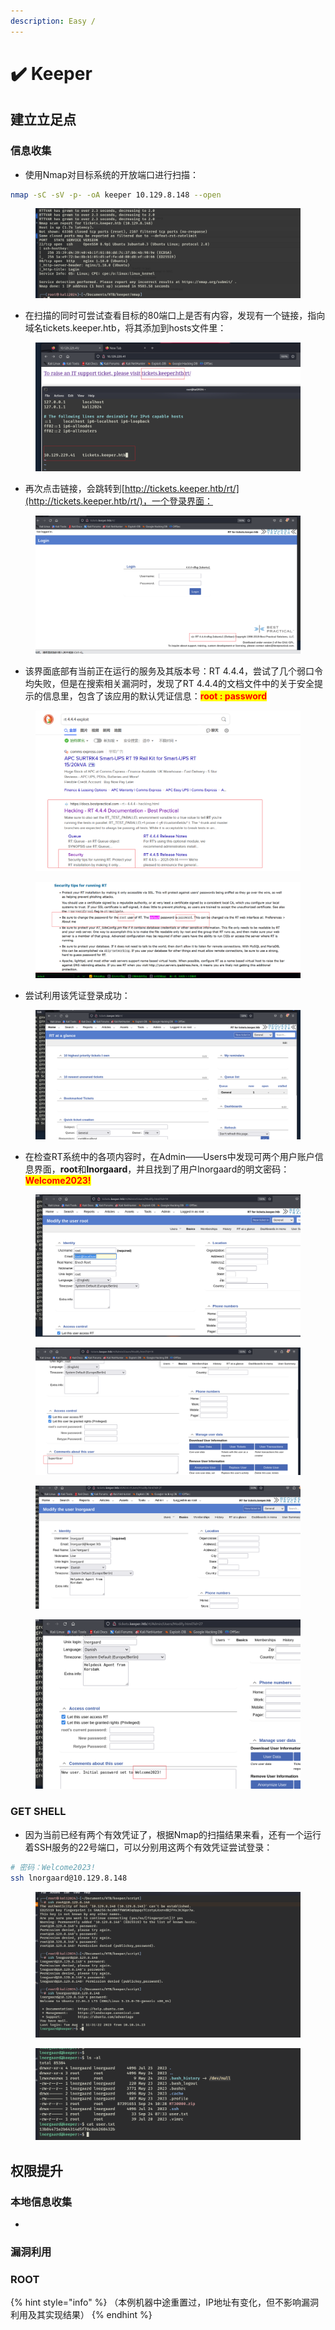 ```yaml
---
description: Easy /
---
```


# ✔️ Keeper

## 建立立足点

### 信息收集

* 使用Nmap对目标系统的开放端口进行扫描：

```bash
nmap -sC -sV -p- -oA keeper 10.129.8.148 --open
```

<figure><img src="../../.gitbook/assets/6 (14).png" alt=""><figcaption></figcaption></figure>

* 在扫描的同时可尝试查看目标的80端口上是否有内容，发现有一个链接，指向域名tickets.keeper.htb，将其添加到hosts文件里：

<figure><img src="../../.gitbook/assets/1 (16).png" alt=""><figcaption></figcaption></figure>

* 再次点击链接，会跳转到[http://tickets.keeper.htb/rt/](http://tickets.keeper.htb/rt/)，一个登录界面：

<figure><img src="../../.gitbook/assets/2 (13).png" alt=""><figcaption></figcaption></figure>

* 该界面底部有当前正在运行的服务及其版本号：RT 4.4.4，尝试了几个弱口令均失败，但是在搜索相关漏洞时，发现了RT 4.4.4的文档文件中的关于安全提示的信息里，包含了该应用的默认凭证信息：<mark style="color:red;">**root : password**</mark>

<figure><img src="../../.gitbook/assets/3 (15).png" alt=""><figcaption></figcaption></figure>

<figure><img src="../../.gitbook/assets/4 (14).png" alt=""><figcaption></figcaption></figure>

* 尝试利用该凭证登录成功：

<figure><img src="../../.gitbook/assets/5 (14).png" alt=""><figcaption></figcaption></figure>

* 在检查RT系统中的各项内容时，在Admin——Users中发现可两个用户账户信息界面，**root**和**lnorgaard**，并且找到了用户lnorgaard的明文密码：<mark style="color:red;">**Welcome2023!**</mark>

<figure><img src="../../.gitbook/assets/7 (16).png" alt=""><figcaption></figcaption></figure>

<figure><img src="../../.gitbook/assets/8 (18).png" alt=""><figcaption></figcaption></figure>

<figure><img src="../../.gitbook/assets/9 (16).png" alt=""><figcaption></figcaption></figure>

<figure><img src="../../.gitbook/assets/10 (16).png" alt=""><figcaption></figcaption></figure>

### GET SHELL

* 因为当前已经有两个有效凭证了，根据Nmap的扫描结果来看，还有一个运行着SSH服务的22号端口，可以分别用这两个有效凭证尝试登录：

```bash
# 密码：Welcome2023!
ssh lnorgaard@10.129.8.148
```

<figure><img src="../../.gitbook/assets/11 (15).png" alt=""><figcaption></figcaption></figure>

<figure><img src="../../.gitbook/assets/12 (14).png" alt=""><figcaption></figcaption></figure>

## 权限提升

### 本地信息收集

*





### 漏洞利用









### ROOT







{% hint style="info" %}
（本例机器中途重置过，IP地址有变化，但不影响漏洞利用及其实现结果）
{% endhint %}
